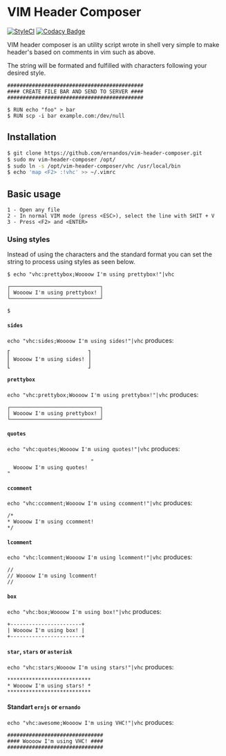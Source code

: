 # VIM Header Composer

[![StyleCI](https://github.styleci.io/repos/103320898/shield?branch=master)](https://github.styleci.io/repos/103320898) [![Codacy Badge](https://api.codacy.com/project/badge/Grade/9ac72e1294504b06b245a7b4d8253029)](https://www.codacy.com/app/jmurowaniecki/vim-header-composer?utm_source=github.com&amp;utm_medium=referral&amp;utm_content=jmurowaniecki/vim-header-composer&amp;utm_campaign=Badge_Grade)

VIM header composer is an utility script wrote in shell very simple to make header's based on comments in vim such as above.

The string will be formated and fulfilled with characters following your desired style.

```text
############################################
#### CREATE FILE BAR AND SEND TO SERVER ####
############################################

$ RUN echo "foo" > bar
$ RUN scp -i bar example.com:/dev/null
```

## Installation

```sh
$ git clone https://github.com/ernandos/vim-header-composer.git
$ sudo mv vim-header-composer /opt/
$ sudo ln -s /opt/vim-header-composer/vhc /usr/local/bin
$ echo 'map <F2> :!vhc' >> ~/.vimrc
```

## Basic usage

```
1 - Open any file
2 - In normal VIM mode (press <ESC>), select the line with SHIT + V
3 - Press <F2> and <ENTER>
```

### Using styles
Instead of using the characters and the standard format you can set the string to process using styles as seen below.

```
$ echo "vhc:prettybox;Woooow I'm using prettybox!"|vhc

┌─────────────────────────────┐
│ Woooow I'm using prettybox! │
└─────────────────────────────┘

$
```

#### `sides`
`echo "vhc:sides;Woooow I'm using sides!"|vhc` produces:
```
⎡                         ⎤
⎢ Woooow I'm using sides! ⎥
⎣                         ⎦
```

#### `prettybox`
`echo "vhc:prettybox;Woooow I'm using prettybox!"|vhc` produces:
```
┌─────────────────────────────┐
│ Woooow I'm using prettybox! │
└─────────────────────────────┘
```

#### `quotes`
`echo "vhc:quotes;Woooow I'm using quotes!"|vhc` produces:
```
                           "
  Woooow I'm using quotes!
"
```

#### `ccomment`
`echo "vhc:ccomment;Woooow I'm using ccomment!"|vhc` produces:
```
/*
* Woooow I'm using ccomment!
*/
```

#### `lcomment`
`echo "vhc:lcomment;Woooow I'm using lcomment!"|vhc` produces:
```
//
// Woooow I'm using lcomment!
//
```

#### `box`
`echo "vhc:box;Woooow I'm using box!"|vhc` produces:
```
+-----------------------+
| Woooow I'm using box! |
+-----------------------+
```

#### `star`, `stars` or `asterisk`
`echo "vhc:stars;Woooow I'm using stars!"|vhc` produces:
```
***************************
* Woooow I'm using stars! *
***************************
```

#### Standart `ernjs` or `ernando`
`echo "vhc:awesome;Woooow I'm using VHC!"|vhc` produces:
```
###############################
#### Woooow I'm using VHC! ####
###############################
```
